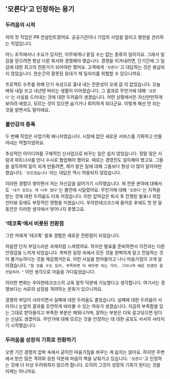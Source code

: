 ## '모른다'고 인정하는 용기

### 두려움의 시작

저의 첫 직업은 PR 컨설턴트였어요.
공공기관이나 기업의 사업을 알리고 평판을 관리하는 직업입니다.

어느 조직에서나 수요가 있지만, 아무에게나 맡길 수는 없는 종류의 일이지요. 그래서 일감을 얻으려면 항상 다른 회사와 경쟁해야 했습니다. 경쟁을 이겨내려면, 단기간에 그 일감에 대한 최고의 전문가가 되어야만 했어요. 고객에게 `'모른다'`고 대답하는 것은 용납되지 않았습니다. 한순간의 잘못된 응대가 제 일자리를 위협할 수 있으니까요.

프로젝트 수주를 위해 단기 속성으로 흉내 내는 전문성이 오래 갈 리 없었습니다. 오늘 배워 내일 쓰고 내년엔 버리는 생활이 이어졌습니다. 그 결과로 무언가에 대해 `'모른다'`는 사실을 드러내는 것에 대한 두려움이 생겼습니다. 어떤 상황에서든 자신만만하게 보이려 애썼고, 모르는 것이 있으면 숨기거나 회피하게 되더군요. 이렇게 해선 안 되는 것을 알면서도 말이에요.

### 불안감의 증폭

두 번째 직업은 사업기획 매니저였습니다.
시장에 없던 새로운 서비스를 기획하고 만들어내는 역할이었어요.

추상적인 아이디어를 구체적인 신사업으로 바꾸는 일은 쉽지 않았습니다. 정말 많은 사람과 파트너사를 만나 수시로 협업해야 했어요. 때로는 경영진도 설득해야 했고요. 그들을 설득하여 일이 되게 만들려면, 제가 맡은 일에 대해 그들보다 항상 더 많이 알아야만 했습니다. `'모르겠습니다'`라는 대답은 역시 허용되지 않았습니다.

이러한 경험이 쌓이면서 저는 자신감을 잃어가기 시작했습니다. 제 전문 분야에 대해서도 `'내가 모르는 게 너무 많다'`는 불안에 시달렸어요. 무언가에 대해 `'모른다'`는 지적을 받는 것에 대한 두려움도 더욱 커졌습니다. 이런 압박감은 퇴사 후 진행된 발표나 취업 인터뷰 등에도 부정적인 영향을 미쳤습니다. 우아한테크코스에 들어온 후에도 첫 한 달 동안은 이러한 생각에서 벗어나지 못했고요.

### '테코톡'에서 비롯된 전환점

그런 저에게 '테코톡' 발표 경험은 새로운 전환점이 되었습니다.

처음엔 단지 부담스러운 과제처럼 느껴졌어요. 하지만 발표를 준비하면서 이전과는 다른 안정감을 느끼게 되었습니다. 촉박한 일정 속에서 모든 것을 완벽하게 알고 전달하는 것이 불가능하다는 것을 체감했거든요. 이런 사실을 받아들이고 나니 마음가짐이 크게 달라졌습니다. `"잘 모를 수도 있어, 부족하면 더 배우면 되는 거야. 그러니까 배운 만큼만 잘 전달하자."` 이런 생각으로 마음을 가다듬었습니다.

이러한 변화는 우아한테크코스의 교육 철학 덕분에 가능했다고 생각합니다.
여기서는 경쟁보다는 서로의 성장을 격려하는 문화가 있으니까요.

경쟁의 부담이 사라지면서 실패에 대한 두려움도 줄었습니다. 실패에 대한 두려움이 사라지니 눈앞의 결과를 초연하게 바라볼 수 있는 여유가 생겼습니다. 지금의 부족함을 있는 그대로 받아들이고 부족한 부분은 채워나가며, 잘하는 부분은 더욱 갈고닦으면 된다는 신념도 생겼어요. 무언가에 대해 모르는 것을 인정하는 데 대한 공포도 서서히 사라지기 시작했습니다.

### 두려움을 성장의 기회로 전환하기

오랜 기간 경쟁의 압박 속에서 굳어진 마음가짐을 바꾸는 게 쉽지는 않아요. 하지만 주변에서 받은 많은 격려와 응원 덕분에 마음의 벽을 낮춰가고 있습니다. `'모른다'`고 인정하는 것에 더 이상 두려워하지 않으려 합니다. 오히려 그것이 성장의 기회가 된다는 것을 이제는 아니까요.
